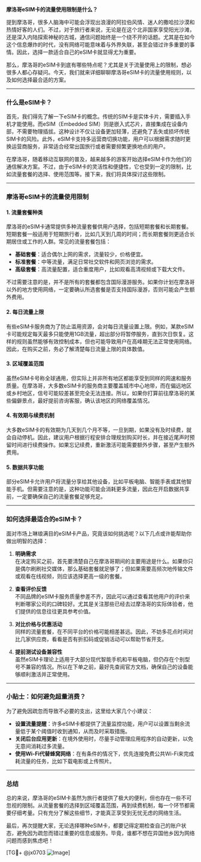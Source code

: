 **摩洛哥eSIM卡的流量使用限制是什么？**

提到摩洛哥，很多人脑海中可能会浮现出浪漫的阿拉伯风情、迷人的撒哈拉沙漠和热情好客的人们。不过，对于旅行者来说，无论是在这个北非国家享受阳光沙滩，还是深入内陆探索神秘的古城，通信问题始终是一个绕不开的话题。尤其是在如今这个信息爆炸的时代，没有网络可能意味着与外界失联，甚至会错过许多重要的事情。因此，选择一款适合自己的eSIM卡就显得尤为重要。

那么，摩洛哥的eSIM卡到底有哪些特点呢？尤其是关于流量使用上的限制，想必很多人都心存疑问。今天，我们就来详细聊聊摩洛哥eSIM卡的流量使用规则，以及如何选择最合适的方案。

---

### 什么是eSIM卡？

首先，我们得先了解一下eSIM卡的概念。传统的SIM卡是实体卡片，需要插入手机才能使用。而eSIM（Embedded SIM）则是嵌入式芯片，直接集成在设备内部，不需要物理插拔。这种设计不仅让设备更加轻薄，还避免了丢失或损坏传统SIM卡的风险。此外，eSIM卡支持多运营商切换功能，用户可以根据需求随时更换运营商服务，非常适合经常出国旅行或者需要频繁更换地点的用户。

在摩洛哥，随着移动互联网的普及，越来越多的游客开始选择eSIM卡作为他们的通信解决方案。不过，由于eSIM卡的灵活性和便捷性，它也受到一定的限制，比如流量套餐的选择、使用范围等。接下来，我们将具体探讨这些限制。

---

### 摩洛哥eSIM卡的流量使用限制

#### 1. **流量套餐种类**
摩洛哥的eSIM卡通常提供多种流量套餐供用户选择，包括短期套餐和长期套餐。短期套餐一般适用于短期旅行者，比如几天到几周的时间；而长期套餐则更适合长期居住或工作的人群。常见的流量套餐包括：

- **基础套餐**：适合偶尔上网的需求，流量较少，价格便宜。
- **标准套餐**：中等流量，满足日常社交软件和网页浏览的需求。
- **高级套餐**：高流量配置，适合重度用户，比如观看高清视频或下载大文件。

不过需要注意的是，并不是所有的套餐都包含国际漫游服务。如果你计划在摩洛哥以外的地方使用网络，一定要确认所选套餐是否支持国际漫游，否则可能会产生额外费用。

#### 2. **每日流量上限**
有些eSIM卡服务商为了防止滥用资源，会对每日流量设置上限。例如，某款eSIM卡可能规定每天最多只能使用1GB流量，超出部分将暂停服务，直到次日恢复。这样的规则虽然能够有效控制成本，但也可能导致用户在高峰期无法正常使用网络。因此，在购买之前，务必了解清楚每日流量上限的具体数值。

#### 3. **区域覆盖范围**
虽然eSIM卡号称全球通用，但实际上并非所有地区都能享受到同样的网速和服务质量。在摩洛哥，大多数eSIM卡的服务商主要覆盖城市中心地带，而在偏远地区或乡村地区，信号可能较差甚至完全无法连接。所以，如果你打算前往摩洛哥的某些偏僻景点，最好提前咨询客服，确认该地区的网络覆盖情况。

#### 4. **有效期与续费机制**
大多数eSIM卡的有效期为几天到几个月不等，一旦到期，如果没有及时续费，就会自动停机。因此，建议用户根据行程安排合理规划购买时长，并在接近尾声时预留时间进行续费操作。如果忘记续费，重新激活可能需要额外步骤，甚至产生额外费用。

#### 5. **数据共享功能**
部分eSIM卡允许用户将流量分享给其他设备，比如平板电脑、智能手表或其他智能手机。但需要注意的是，这种功能可能会消耗更多流量，因此在开启数据共享前，一定要确保自己的流量套餐足够充足。

---

### 如何选择最适合的eSIM卡？

面对市场上琳琅满目的eSIM卡产品，究竟该如何挑选呢？以下几点或许能帮助你做出明智的选择：

1. **明确需求**  
   在决定购买之前，首先要清楚自己在摩洛哥期间的主要用途是什么。如果你只是偶尔刷刷社交媒体，那么基础套餐就足够了；但如果需要高频次地传输文件或观看在线视频，则应该选择更高一级的套餐。

2. **查看评价反馈**  
   不同品牌的eSIM卡服务质量参差不齐，因此可以通过查看其他用户的评价来判断哪家公司的口碑较好。尤其是关注那些已经去过摩洛哥的实际体验者，他们提供的信息往往更具参考价值。

3. **对比价格与优惠活动**  
   同样的流量套餐，在不同平台的价格可能相差甚远。因此，不妨多花点时间对比几家供应商，看看是否有折扣码或促销活动可以帮助节省开支。

4. **提前测试设备兼容性**  
   虽然eSIM卡理论上适用于大部分现代智能手机和平板电脑，但仍存在个别型号不兼容的情况。所以在下单之前，最好先查阅官方文档，确保自己的设备能够顺利激活并正常使用。

---

### 小贴士：如何避免超量消费？

为了避免因疏忽而导致不必要的支出，这里给大家几个小建议：

- **设置流量提醒**：许多eSIM卡都提供了流量监控功能，用户可以设置当剩余流量低于某个阈值时收到通知，从而及时采取措施。
- **关闭后台应用更新**：在境外使用时，尽量手动管理应用程序的自动更新，以免无意间消耗过多流量。
- **使用Wi-Fi代替蜂窝网络**：在有条件的情况下，优先连接免费公共Wi-Fi来完成耗流量的任务，比如下载电影或上传照片。

---

### 总结

总的来说，摩洛哥的eSIM卡虽然为旅行者提供了极大的便利，但也存在一些不可忽视的限制。从流量套餐的选择到区域覆盖范围，再到续费机制，每一个环节都需要仔细考量。只有充分了解这些细节，才能真正享受到无忧无虑的网络生活。

最后，再次提醒大家，无论选择哪种eSIM卡，都要记得定期检查自己的账户状态，避免因为疏忽而错过重要的信息或服务。毕竟，谁都不想在异国他乡因为网络问题而感到焦虑吧！

[TG💪+ @jx0703 ![Image](https://github.com/user-attachments/assets/dbca1d08-cadb-493c-b0ec-ad6f7a83f270)]